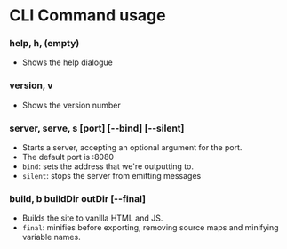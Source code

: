 
# CLI Command usage

### help, h, (empty)
 - Shows the help dialogue

### version, v
 - Shows the version number

### server, serve, s [port] [--bind] [--silent]
 - Starts a server, accepting an optional argument for the port.
 - The default port is :8080
 - `bind`: sets the address that we're outputting to.
 - `silent`: stops the server from emitting messages

### build, b buildDir outDir [--final]
 - Builds the site to vanilla HTML and JS.
 - `final`: minifies before exporting, removing source maps and minifying variable names.
